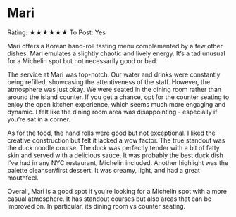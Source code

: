 # Mari

Rating: ★★★★★★
To Post: Yes

Mari offers a Korean hand-roll tasting menu complemented by a few other dishes. Mari emulates a slightly chaotic and lively energy. It’s a tad unusual for a Michelin spot but not necessarily good or bad.

The service at Mari was top-notch. Our water and drinks were constantly being refilled, showcasing the attentiveness of the staff. However, the atmosphere was just okay. We were seated in the dining room rather than around the island counter. If you get a chance, opt for the counter seating to enjoy the open kitchen experience, which seems much more engaging and dynamic. I felt like the dining room area was disappointing - especially if you’re sat in a corner. 

As for the food, the hand rolls were good but not exceptional. I liked the creative construction but felt it lacked a wow factor. The true standout was the duck noodle course. The duck was perfectly tender with a bit of fatty skin and served with a delicious sauce. It was probably the best duck dish I've had in any NYC restaurant, Michelin included. Another highlight was the palette cleanser/first dessert. It was creamy, light, and had a great mouthfeel.

Overall, Mari is a good spot if you’re looking for a Michelin spot with a more casual atmosphere. It has standout courses but also areas that can be improved on. In particular, its dining room vs counter seating.
